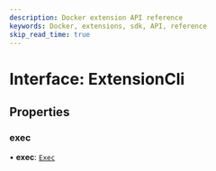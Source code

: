 ```yaml
---
description: Docker extension API reference
keywords: Docker, extensions, sdk, API, reference
skip_read_time: true
---
```


# Interface: ExtensionCli

## Properties

### exec

• **exec**: [`Exec`](Exec.md)
